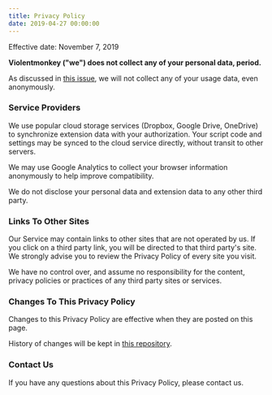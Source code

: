 ```yaml
---
title: Privacy Policy
date: 2019-04-27 00:00:00
---
```


Effective date: November 7, 2019

**Violentmonkey ("we") does not collect any of your personal data, period.**

As discussed in [this issue](https://github.com/violentmonkey/violentmonkey/issues/602), we will not collect any of your usage data, even anonymously.

### Service Providers

We use popular cloud storage services (Dropbox, Google Drive, OneDrive) to synchronize extension data with your authorization. Your script code and settings may be synced to the cloud service directly, without transit to other servers.

We may use Google Analytics to collect your browser information anonymously to help improve compatibility.

We do not disclose your personal data and extension data to any other third party.

### Links To Other Sites

Our Service may contain links to other sites that are not operated by us. If you click on a third party link, you will be directed to that third party's site. We strongly advise you to review the Privacy Policy of every site you visit.

We have no control over, and assume no responsibility for the content, privacy policies or practices of any third party sites or services.

### Changes To This Privacy Policy

Changes to this Privacy Policy are effective when they are posted on this page.

History of changes will be kept in [this repository](https://github.com/violentmonkey/violentmonkey.github.io).

### Contact Us

If you have any questions about this Privacy Policy, please contact us.
